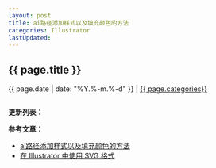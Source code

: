 ```yaml
---
layout: post
title: ai路径添加样式以及填充颜色的方法
categories: Illustrator
lastUpdated:
---
```


## {{ page.title }}

{{ page.date | date: "%Y.%-m.%-d" }} | <a href="/archive#{{ page.categories }}">{{ page.categories}}</a>


```

```


**更新列表：**



**参考文章：**

* [ai路径添加样式以及填充颜色的方法][1]
* [在 Illustrator 中使用 SVG 格式][2]

[1]: http://www.pc0359.cn/article/jiaocheng/72178.html
[2]: https://helpx.adobe.com/cn/illustrator/using/svg.html